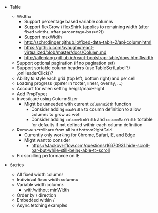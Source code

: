 - Table
  - Widths
    - Support percentage based variable columns
    - Support flexGrow / flexShink (applies to remaining width (after fixed widths, after percentage-based?))
    - Support maxWidth
    - http://schrodinger.github.io/fixed-data-table-2/api-column.html
    - https://github.com/bvaughn/react-virtualized/blob/master/docs/Column.md
    - http://allenfang.github.io/react-bootstrap-table/docs.html#width
  - Support optional pagination (if no pagination set)
  - Support sortable column headers (use TableSortLabel ?) ,onHeaderClick()?
  - Ability to style each grid (top left, bottom right) and per cell
  - Loading progress (spiner in footer, linear, overlay, ...)
  - Account for <TablePagination> when setting height/maxHeight
  - Add PropTypes
  - Investigate using ColumnSizer
    - Might be unneeded with current `columnWidth` function
      - Consider adding `maxWidth` to column definition to allow columns to grow as well
      - Consider adding `columnMinWidth` and `columnMaxWidth` to table for defaults if not defined within each column definition
  - Remove scrollbars from all but bottomRightGrid
    - Currently only working for Chrome, Safari, IE, and Edge
    - Might want to consider
      - https://stackoverflow.com/questions/16670931/hide-scroll-bar-but-while-still-being-able-to-scroll
  - Fix scrolling performance on IE

- Stories
  - All fixed width columns
  - Individual fixed width columns
  - Variable width columns
    - with/without minWidth
  - Order by / direction
  - Embedded within <Card> / <Paper>
  - Async fetching examples
